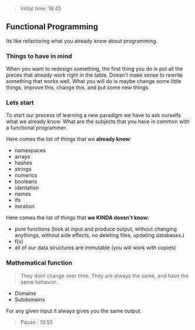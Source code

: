 > Initial time: 18:45

## Functional Programming

Its like refactoring what you already know about programming. 

### Things to have in mind

When you want to redesign something, the first thing you do is put all the pieces that already work right in the table. Doesn't make sense to rewrite something that works well.
What you will do is maybe change some little things, improve this, change this, and put some new things.

### Lets start

To start our process of learning a new paradigm we have to ask ourselfs what we already know. What are the subjects that you have in common with a functional programmer. 

Here comes the list of things that we **already know**:

* namespaces
* arrays
* hashes 
* strings 
* numerics
* booleans
* identation
* names
* ifs
* iteration

Here comes the list of things that **we KINDA doesn't know**:

* pure functions (look at input and produce output, without changing anythings, without side effects, no deleting files, updating databases.)
* f(x)
* all of our data structures are immutable (you will work with copies)


### Mathematical function 

> They dont change over time. They are always the same, and have the same behavior.

- Domains
- Subdomains

For any given input it always gives you the same output.

> Pause : 19:55
